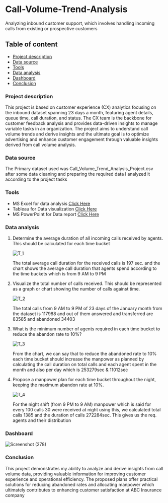 # Call-Volume-Trend-Analysis
Analyzing inbound customer support, which involves handling incoming calls from existing or prospective customers

## Table of content
- [Project description](#Project-description)
- [Data source ](#Data-source)
- [Tools](#Tools)
- [Data analysis](#Data-analysis)
- [Dashboard](#Dashboard)
- [Conclusion](#Conclusion)


### Project description 
This project is based on customer experience (CX) analytics focusing on the inbound dataset spanning 23 days a month, featuring agent details, queue time, call duration, and status. The CX team is the backbone for customer feedback analysis and provides data-driven insights to manage variable tasks in an organization. The project aims to understand call volume trends and derive insights and the ultimate goal is to optimize advertising and enhance customer engagement through valuable insights derived from call volume analysis.


### Data source 
The Primary dataset used was Call_Volume_Trend_Analysis_Project.csv after some data cleaning and preparing the required data I analyzed it according to the project tasks


### Tools

- MS Excel for data analysis [Click Here](https://docs.google.com/spreadsheets/d/1C4tmxRUt9u7YP66v2Ih79_qfEPyZVSQv/edit?usp=sharing&ouid=105843925605549140071&rtpof=true&sd=true)
- Tableau for Data visualization [Click Here](https://public.tableau.com/views/Project_8_16972168547770/Dashboard1?:language=en-GB&publish=yes&:display_count=n&:origin=viz_share_link)
- MS PowerPoint for Data report [Click Here](https://docs.google.com/presentation/d/1sklfXaACJI4-mE-BcMvYfF7ekx7pLWKX/edit?usp=sharing&ouid=105843925605549140071&rtpof=true&sd=true)


### Data analysis

1. Determine the average duration of all incoming calls received by agents. This should be calculated for each time bucket

   ![T_1](https://github.com/esmdsuhail/Call-Volume-Trend-Analysis/assets/142283402/72bb287f-5f88-4baa-82a6-737d7dcdd305)

   The total average call duration for the received calls is 197 sec. and the chart shows the average call duration that agents spend according to the time buckets which is from 9 AM to 9 PM


2.	Visualize the total number of calls received. This should be represented as a graph or chart showing the number of calls against time.

  	![T_2](https://github.com/esmdsuhail/Call-Volume-Trend-Analysis/assets/142283402/64dfe5f1-da7a-410f-adb2-045389526714)
 
    The total calls from 9 AM to 9 PM of 23 days of the January month  from the dataset is 117988 and out of them answered and transferred are 83585 and abandoned 34403


3.	What is the minimum number of agents required in each time bucket to reduce the abandon rate to 10%?

  	![T_3](https://github.com/esmdsuhail/Call-Volume-Trend-Analysis/assets/142283402/267c0cf9-5bc7-4dad-b49e-3e4934589636)
  	
  	From the chart, we can say that to reduce the abandoned rate to 10% each time bucket should increase the manpower as planned by calculating the call duration on total calls and each      agent spent in the month and also per day which is 253279sec & 11012sec


4.	Propose a manpower plan for each time bucket throughout the night, keeping the maximum abandon rate at 10%.

  	![T_4](https://github.com/esmdsuhail/Call-Volume-Trend-Analysis/assets/142283402/e3bfc064-7c67-4e69-ad80-b97010eca78d)
  
    For the night shift (from 9 PM to 9 AM) manpower which is said for every 100 calls 30 were received at night using this, we calculated total calls 1385 and the duration of calls         272284sec. This gives us the req. agents and their distribution


### Dashboard
![Screenshot (278)](https://github.com/esmdsuhail/Call-Volume-Trend-Analysis/assets/142283402/497636d0-1ef9-4107-bc85-98b6f7e1e48c)


### Conclusion
This project demonstrates my ability to analyze and derive insights from call volume data, providing valuable information for improving customer experience and operational efficiency. The proposed plans offer practical solutions for reducing abandoned rates and allocating manpower which ultimately contributes to enhancing customer satisfaction at ABC Insurance company


   

